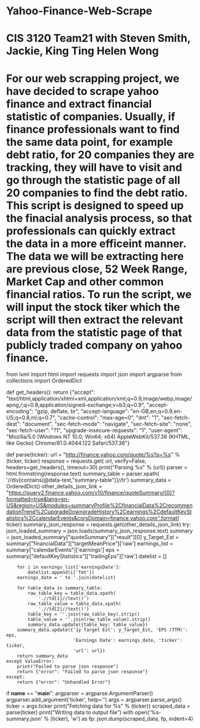# Yahoo-Finance-Web-Scrape
# CIS 3120 Team21 with Steven Smith, Jackie, King Ting Helen Wong 
# For our web scrapping project, we have decided to scrape yahoo finance and extract financial statistic of companies. Usually, if finance professionals want to find the same data point, for example debt ratio, for 20 companies they are tracking, they will have to visit and go through the statistic page of all 20 companies to find the debt ratio. This script is designed to speed up the finacial analysis process, so that professionals can quickly extract the data in a more efficeint manner. The data we will be extracting here are previous close, 52 Week Range, Market Cap and other common financial ratios. To run the script, we will input the stock tiker which the script will then extract the relevant data from the statistic page of that publicly traded company on yahoo finance. 

from lxml import html
import requests
import json
import argparse
from collections import OrderedDict


def get_headers():
    return {"accept": "text/html,application/xhtml+xml,application/xml;q=0.9,image/webp,image/apng,*/*;q=0.8,application/signed-exchange;v=b3;q=0.9",
            "accept-encoding": "gzip, deflate, br",
            "accept-language": "en-GB,en;q=0.9,en-US;q=0.8,ml;q=0.7",
            "cache-control": "max-age=0",
            "dnt": "1",
            "sec-fetch-dest": "document",
            "sec-fetch-mode": "navigate",
            "sec-fetch-site": "none",
            "sec-fetch-user": "?1",
            "upgrade-insecure-requests": "1",
            "user-agent": "Mozilla/5.0 (Windows NT 10.0; Win64; x64) AppleWebKit/537.36 (KHTML, like Gecko) Chrome/81.0.4044.122 Safari/537.36"}


def parse(ticker):
    url = "http://finance.yahoo.com/quote/%s?p=%s" % (ticker, ticker)
    response = requests.get(
        url, verify=False, headers=get_headers(), timeout=30)
    print("Parsing %s" % (url))
    parser = html.fromstring(response.text)
    summary_table = parser.xpath(
        '//div[contains(@data-test,"summary-table")]//tr')
    summary_data = OrderedDict()
    other_details_json_link = "https://query2.finance.yahoo.com/v10/finance/quoteSummary/{0}?formatted=true&lang=en-US&region=US&modules=summaryProfile%2CfinancialData%2CrecommendationTrend%2CupgradeDowngradeHistory%2Cearnings%2CdefaultKeyStatistics%2CcalendarEvents&corsDomain=finance.yahoo.com".format(
        ticker)
    summary_json_response = requests.get(other_details_json_link)
    try:
        json_loaded_summary = json.loads(summary_json_response.text)
        summary = json_loaded_summary["quoteSummary"]["result"][0]
        y_Target_Est = summary["financialData"]["targetMeanPrice"]['raw']
        earnings_list = summary["calendarEvents"]['earnings']
        eps = summary["defaultKeyStatistics"]["trailingEps"]['raw']
        datelist = []

        for i in earnings_list['earningsDate']:
            datelist.append(i['fmt'])
        earnings_date = ' to '.join(datelist)

        for table_data in summary_table:
            raw_table_key = table_data.xpath(
                './/td[1]//text()')
            raw_table_value = table_data.xpath(
                './/td[2]//text()')
            table_key = ''.join(raw_table_key).strip()
            table_value = ''.join(raw_table_value).strip()
            summary_data.update({table_key: table_value})
        summary_data.update({'1y Target Est': y_Target_Est, 'EPS (TTM)': eps,
                             'Earnings Date': earnings_date, 'ticker': ticker,
                             'url': url})
        return summary_data
    except ValueError:
        print("Failed to parse json response")
        return {"error": "Failed to parse json response"}
    except:
        return {"error": "Unhandled Error"}


if __name__ == "__main__":
    argparser = argparse.ArgumentParser()
    argparser.add_argument('ticker', help='')
    args = argparser.parse_args()
    ticker = args.ticker
    print("Fetching data for %s" % (ticker))
    scraped_data = parse(ticker)
    print("Writing data to output file")
    with open('%s-summary.json' % (ticker), 'w') as fp:
        json.dump(scraped_data, fp, indent=4)
